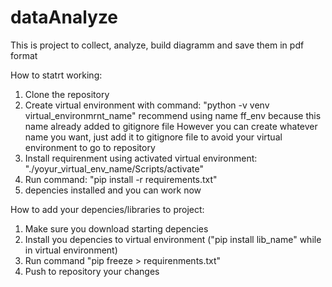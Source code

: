 # dataAnalyze
This is project to collect, analyze, build diagramm and save them in pdf format

How to statrt working:
1. Clone the repository
2. Create virtual environment with command: "python -v venv virtual_environmrnt_name" recommend using name ff_env because this name already added to gitignore file
   However you can create whatever name you want, just add it to gitignore file to avoid your virtual environment to go to repository
3. Install requirenment using activated virtual environment: "./yoyur_virtual_env_name/Scripts/activate"
4. Run command: "pip install -r requirements.txt"
5. depencies installed and you can work now

How to add your depencies/libraries to project:
1. Make sure you download starting depencies
2. Install you depencies to virtual environment ("pip install lib_name" while in virtual environment)
3. Run command "pip freeze > requirenments.txt"
4. Push to repository your changes